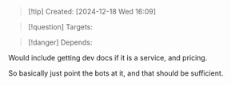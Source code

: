 
>[!tip] Created: [2024-12-18 Wed 16:09]

>[!question] Targets: 

>[!danger] Depends: 

Would include getting dev docs if it is a service, and pricing.

So basically just point the bots at it, and that should be sufficient.